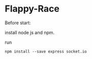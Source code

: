 # Flappy-Race
Before start:

  install node js and npm.
  
  run
  
    npm install --save express socket.io
